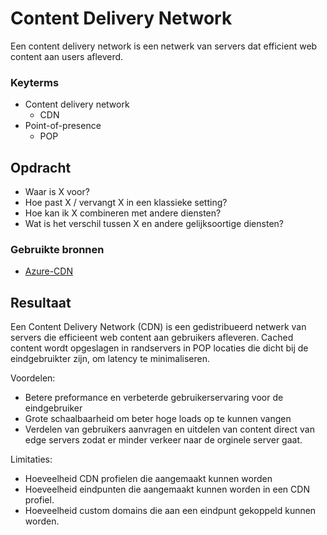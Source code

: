 # Content Delivery Network
Een content delivery network is een netwerk van servers dat efficient web content aan users afleverd.


### Keyterms
* Content delivery network
    * CDN
* Point-of-presence
    * POP

## Opdracht
- Waar is X voor?
- Hoe past X / vervangt X in een klassieke setting?
- Hoe kan ik X combineren met andere diensten?
- Wat is het verschil tussen X en andere gelijksoortige diensten?

### Gebruikte bronnen
- [Azure-CDN](https://docs.microsoft.com/en-us/azure/cdn/cdn-overview)

## Resultaat
Een Content Delivery Network (CDN) is een gedistribueerd netwerk van servers die efficieent web content aan gebruikers afleveren. Cached content wordt opgeslagen in randservers in POP locaties die dicht bij de eindgebruikter zijn, om latency te minimaliseren.
 
 Voordelen:
 * Betere preformance en verbeterde gebruikerservaring voor de eindgebruiker
 * Grote schaalbaarheid om beter hoge loads op te kunnen vangen
 * Verdelen van gebruikers aanvragen en uitdelen van content direct van edge servers zodat er minder verkeer naar de orginele server gaat. 

 Limitaties:
 * Hoeveelheid CDN profielen die aangemaakt kunnen worden
 * Hoeveelheid eindpunten die aangemaakt kunnen worden in een CDN profiel.
 * Hoeveelheid custom domains die aan een eindpunt gekoppeld kunnen worden.